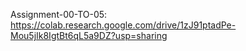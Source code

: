 Assignment-00-TO-05: https://colab.research.google.com/drive/1zJ91ptadPe-Mou5jIk8IgtBt6qL5a9DZ?usp=sharing